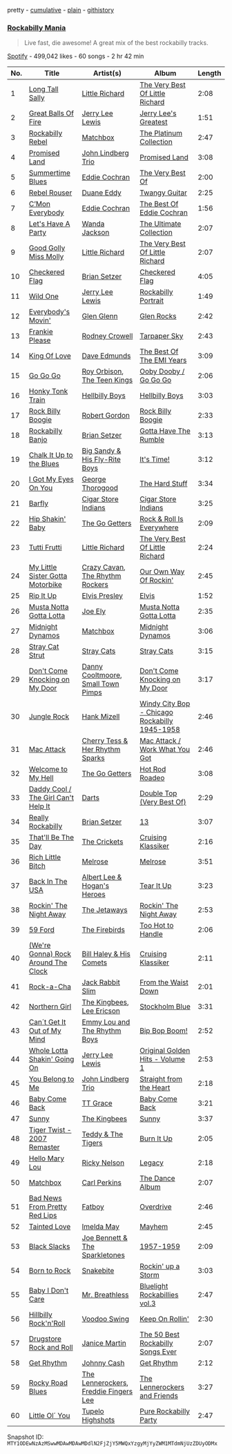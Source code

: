 pretty - [cumulative](/playlists/cumulative/37i9dQZF1DX0xLQsW8b5Zx.md) - [plain](/playlists/plain/37i9dQZF1DX0xLQsW8b5Zx) - [githistory](https://github.githistory.xyz/mackorone/spotify-playlist-archive/blob/main/playlists/plain/37i9dQZF1DX0xLQsW8b5Zx)

### [Rockabilly Mania](https://open.spotify.com/playlist/37i9dQZF1DX0xLQsW8b5Zx)

> Live fast, die awesome! A great mix of the best rockabilly tracks.

[Spotify](https://open.spotify.com/user/spotify) - 499,042 likes - 60 songs - 2 hr 42 min

| No. | Title | Artist(s) | Album | Length |
|---|---|---|---|---|
| 1 | [Long Tall Sally](https://open.spotify.com/track/1q7njNe2QfE0xbZMtTOT2m) | [Little Richard](https://open.spotify.com/artist/4xls23Ye9WR9yy3yYMpAMm) | [The Very Best Of Little Richard](https://open.spotify.com/album/3LXNSUpx48PQxUn2StRqfu) | 2:08 |
| 2 | [Great Balls Of Fire](https://open.spotify.com/track/64VP3skE86iTvdOlbzuIcO) | [Jerry Lee Lewis](https://open.spotify.com/artist/2zyz0VJqrDXeFDIyrfVXSo) | [Jerry Lee's Greatest](https://open.spotify.com/album/02FCCye8QsWyjHwedg9Quj) | 1:51 |
| 3 | [Rockabilly Rebel](https://open.spotify.com/track/47fBL9Hqjq2kFIrg8c1wQi) | [Matchbox](https://open.spotify.com/artist/1TZLeOYelnAiEkOJnofWrj) | [The Platinum Collection](https://open.spotify.com/album/2UG7OjoH8G3MILkrOYXyCN) | 2:47 |
| 4 | [Promised Land](https://open.spotify.com/track/11Kio5fnxAzzNLWTgTOla6) | [John Lindberg Trio](https://open.spotify.com/artist/1WycSxPCDVrFmadezeD8sO) | [Promised Land](https://open.spotify.com/album/407XfX8OgTkRIYvPXuieRo) | 3:08 |
| 5 | [Summertime Blues](https://open.spotify.com/track/2wwRSaZgshcHSvGzWryUIi) | [Eddie Cochran](https://open.spotify.com/artist/1p0t3JtUTayV2wb1RGN9mO) | [The Very Best Of](https://open.spotify.com/album/25TCdjTn54TAHVulRohu4G) | 2:00 |
| 6 | [Rebel Rouser](https://open.spotify.com/track/0Efs1YYiqSm9hDbCEt7tmp) | [Duane Eddy](https://open.spotify.com/artist/1I5Cu7bqjkRg85idwYsD91) | [Twangy Guitar](https://open.spotify.com/album/0mvf51wLOb54DvwStywQHl) | 2:25 |
| 7 | [C’Mon Everybody](https://open.spotify.com/track/7Lfp7FsKI4buEJYbMlt7QU) | [Eddie Cochran](https://open.spotify.com/artist/1p0t3JtUTayV2wb1RGN9mO) | [The Best Of Eddie Cochran](https://open.spotify.com/album/1MOHwO7WJIg61Ksp4FfYz5) | 1:56 |
| 8 | [Let's Have A Party](https://open.spotify.com/track/4BdwYhbBITL4fytlFSwv9o) | [Wanda Jackson](https://open.spotify.com/artist/5ZKMPRDHc7qElVJFh3uRqB) | [The Ultimate Collection](https://open.spotify.com/album/3v3FXV9RhFK08541hD2DJI) | 2:07 |
| 9 | [Good Golly Miss Molly](https://open.spotify.com/track/1fMMRoalpb7E8m5FsAta2y) | [Little Richard](https://open.spotify.com/artist/4xls23Ye9WR9yy3yYMpAMm) | [The Very Best Of Little Richard](https://open.spotify.com/album/3LXNSUpx48PQxUn2StRqfu) | 2:07 |
| 10 | [Checkered Flag](https://open.spotify.com/track/1KWpWBABJT2glaEEuyICIx) | [Brian Setzer](https://open.spotify.com/artist/4xiBg5AwhlWtuxAJO9rO6f) | [Checkered Flag](https://open.spotify.com/album/3iHXkPhhKnv84UDbYjFRwA) | 4:05 |
| 11 | [Wild One](https://open.spotify.com/track/1IzdDoX6afO75QGfISsc9U) | [Jerry Lee Lewis](https://open.spotify.com/artist/2zyz0VJqrDXeFDIyrfVXSo) | [Rockabilly Portrait](https://open.spotify.com/album/0O2LfyOYGw2sbFYt26NMse) | 1:49 |
| 12 | [Everybody's Movin'](https://open.spotify.com/track/4NnJxkpRJzfKMJM1H3VlYt) | [Glen Glenn](https://open.spotify.com/artist/4HA1v7Kj8foWKczaOUbxQx) | [Glen Rocks](https://open.spotify.com/album/7lm2w3HxZcXE1V2tvscmBv) | 2:42 |
| 13 | [Frankie Please](https://open.spotify.com/track/7iL3tEPfvqOnZ6glFtWhRm) | [Rodney Crowell](https://open.spotify.com/artist/4QIJ2i8I6urte2scKgkVoY) | [Tarpaper Sky](https://open.spotify.com/album/2VkipAw4rgbFGAUyI4cdph) | 2:43 |
| 14 | [King Of Love](https://open.spotify.com/track/3mxjg9uRfR9LXVkuwepexN) | [Dave Edmunds](https://open.spotify.com/artist/65Gh3BfK84aTIugiRCgLBA) | [The Best Of The EMI Years](https://open.spotify.com/album/7gdnNeLNm05j7gzB3qEB90) | 3:09 |
| 15 | [Go Go Go](https://open.spotify.com/track/6ZKzfBr8vejFODLh8w2wTV) | [Roy Orbison](https://open.spotify.com/artist/0JDkhL4rjiPNEp92jAgJnS), [The Teen Kings](https://open.spotify.com/artist/6eZeDQei4hJnzUlGt4QATQ) | [Ooby Dooby / Go Go Go](https://open.spotify.com/album/0XoMFggtttMeiJtnBjoijY) | 2:06 |
| 16 | [Honky Tonk Train](https://open.spotify.com/track/0SPKGaIJFH7ReMd0fcRoJg) | [Hellbilly Boys](https://open.spotify.com/artist/5bCy5EywKFmYnkKrYnOnL5) | [Hellbilly Boys](https://open.spotify.com/album/6Q3q5EJ7u0WBBNzcJMAtHI) | 3:03 |
| 17 | [Rock Billy Boogie](https://open.spotify.com/track/6kJ86Zi4x1LY9KEdjQA5S2) | [Robert Gordon](https://open.spotify.com/artist/1coQ4GcxuazfjZ0MP9JnBF) | [Rock Billy Boogie](https://open.spotify.com/album/10xfK1QoJAKJTatrJTp4Wt) | 2:33 |
| 18 | [Rockabilly Banjo](https://open.spotify.com/track/0WmZudZaLf7WYOMFD2GGZk) | [Brian Setzer](https://open.spotify.com/artist/4xiBg5AwhlWtuxAJO9rO6f) | [Gotta Have The Rumble](https://open.spotify.com/album/642jWZ7p8JKY7s5biYPK5o) | 3:13 |
| 19 | [Chalk It Up to the Blues](https://open.spotify.com/track/3GjdLiQyrIDArRUHHsE93v) | [Big Sandy & His Fly\-Rite Boys](https://open.spotify.com/artist/2LOf1HpUxBqvz3WIdNPdBv) | [It's Time!](https://open.spotify.com/album/0F9FXQPcSj82bp4SnDeA7A) | 3:12 |
| 20 | [I Got My Eyes On You](https://open.spotify.com/track/059NFe0ekQGQTL3i8TYttr) | [George Thorogood](https://open.spotify.com/artist/1avbhJvMxjF2VhG7BXXn60) | [The Hard Stuff](https://open.spotify.com/album/5acuHP4mLNKCYTxib9XHea) | 3:34 |
| 21 | [Barfly](https://open.spotify.com/track/5Dp4Yl7iKlsjN6Ee9T0BVI) | [Cigar Store Indians](https://open.spotify.com/artist/5jCmmbfKumx9Tcd8JTor9J) | [Cigar Store Indians](https://open.spotify.com/album/2I8wgvFBzVtXXYfNeB5FHR) | 3:25 |
| 22 | [Hip Shakin' Baby](https://open.spotify.com/track/2UhkB6rKxTdWJj3wiYkcyx) | [The Go Getters](https://open.spotify.com/artist/5UR2Ohlvs9osiEwbJVQHiq) | [Rock & Roll Is Everywhere](https://open.spotify.com/album/74UQcWKIYIRoZHGjczEXvU) | 2:09 |
| 23 | [Tutti Frutti](https://open.spotify.com/track/0JLR1Y2HdwzNrt3UTqujwg) | [Little Richard](https://open.spotify.com/artist/4xls23Ye9WR9yy3yYMpAMm) | [The Very Best Of Little Richard](https://open.spotify.com/album/3LXNSUpx48PQxUn2StRqfu) | 2:24 |
| 24 | [My Little Sister Gotta Motorbike](https://open.spotify.com/track/3jdD1a7GJXh3Q9pMYxLagY) | [Crazy Cavan](https://open.spotify.com/artist/1GpRTQRruGUoxhRYV0RtEv), [The Rhythm Rockers](https://open.spotify.com/artist/2vUb000rRvIR0OySDVJSat) | [Our Own Way Of Rockin'](https://open.spotify.com/album/3Tig4FmFOmfxWrwwQhN1DO) | 2:45 |
| 25 | [Rip It Up](https://open.spotify.com/track/242E7zj2wWWegVlurGpaVz) | [Elvis Presley](https://open.spotify.com/artist/43ZHCT0cAZBISjO8DG9PnE) | [Elvis](https://open.spotify.com/album/4BxOdLUpWYFL0mfdYiukyQ) | 1:52 |
| 26 | [Musta Notta Gotta Lotta](https://open.spotify.com/track/0MJiECmrhQvEggBvVfBSOj) | [Joe Ely](https://open.spotify.com/artist/388Y4nUQbYSyonhNlBEypT) | [Musta Notta Gotta Lotta](https://open.spotify.com/album/0Og633EW0zPdlclAXI9TJg) | 2:35 |
| 27 | [Midnight Dynamos](https://open.spotify.com/track/0AX3dBr7hRTDjy1O2s4N6u) | [Matchbox](https://open.spotify.com/artist/1TZLeOYelnAiEkOJnofWrj) | [Midnight Dynamos](https://open.spotify.com/album/31dfhTOccGyCwz2oRTSMfy) | 3:06 |
| 28 | [Stray Cat Strut](https://open.spotify.com/track/6prmiVokCCQB1VAYhq5TGJ) | [Stray Cats](https://open.spotify.com/artist/2ibPkysx2PXqWLmxFD7jSg) | [Stray Cats](https://open.spotify.com/album/1EKPvDwIw66YEBF2TjOQn8) | 3:15 |
| 29 | [Don't Come Knocking on My Door](https://open.spotify.com/track/3yZL03V9NrrM6PnjK9WEqu) | [Danny Cooltmoore](https://open.spotify.com/artist/5QJXgfc6xBUgLtMctf1fHF), [Small Town Pimps](https://open.spotify.com/artist/5Pta9k4k1L77SPVrUxAVvS) | [Don't Come Knocking on My Door](https://open.spotify.com/album/1nPMU7cEdcWQfCXNg37M2h) | 3:17 |
| 30 | [Jungle Rock](https://open.spotify.com/track/6dA1oRPKhfAm1hHO6sKrGy) | [Hank Mizell](https://open.spotify.com/artist/3RGF93b8Qtz77GLJBgdBH6) | [Windy City Bop \- Chicago Rockabilly 1945\-1958](https://open.spotify.com/album/1cqS5uzgVFJLhGuP7G089N) | 2:46 |
| 31 | [Mac Attack](https://open.spotify.com/track/59wegmikZsRULAIESThR9H) | [Cherry Tess & Her Rhythm Sparks](https://open.spotify.com/artist/70B6oN2soVeM03ahxSnfFF) | [Mac Attack / Work What You Got](https://open.spotify.com/album/53ZuQK9B8yum9tAD7Tjw3L) | 2:46 |
| 32 | [Welcome to My Hell](https://open.spotify.com/track/5UDbp5XoKm8UornXTFQk8D) | [The Go Getters](https://open.spotify.com/artist/5UR2Ohlvs9osiEwbJVQHiq) | [Hot Rod Roadeo](https://open.spotify.com/album/3HMxOidYsEt6ayuiJALN0k) | 3:08 |
| 33 | [Daddy Cool / The Girl Can't Help It](https://open.spotify.com/track/10b9TrZBf0uP1EtAZHcKNh) | [Darts](https://open.spotify.com/artist/4PAOIh8yFHsrG0B0eDjOsY) | [Double Top \(Very Best Of\)](https://open.spotify.com/album/3xe1R7xAwmWqIfQqjbKhIa) | 2:29 |
| 34 | [Really Rockabilly](https://open.spotify.com/track/3VZ59HoBq4xF4yPYJMM770) | [Brian Setzer](https://open.spotify.com/artist/4xiBg5AwhlWtuxAJO9rO6f) | [13](https://open.spotify.com/album/3t4DYTSB6VzmmkIpr2gAlj) | 3:07 |
| 35 | [That'll Be The Day](https://open.spotify.com/track/5Y9RqvAKUyLfEPWCjAqjsO) | [The Crickets](https://open.spotify.com/artist/4r7JUeiYy24L7BuzCq9EjR) | [Cruising Klassiker](https://open.spotify.com/album/53WS8rHtBrU1UI24xK9Uzp) | 2:16 |
| 36 | [Rich Little Bitch](https://open.spotify.com/track/12680M4NXeEB27oywHfCxg) | [Melrose](https://open.spotify.com/artist/7wEF4N6aICDlkHnCy3PLan) | [Melrose](https://open.spotify.com/album/4RE5Q4pm0CqEXpfva5NoXz) | 3:51 |
| 37 | [Back In The USA](https://open.spotify.com/track/4Znz9jKTkZvCzW6CkBIhHK) | [Albert Lee & Hogan's Heroes](https://open.spotify.com/artist/2UnEg92EHEZyIfVYTkAl4H) | [Tear It Up](https://open.spotify.com/album/45gM7iiWC2Fd93IInjtCQK) | 3:23 |
| 38 | [Rockin' The Night Away](https://open.spotify.com/track/7fnlgiottlzCU3Q42ClGza) | [The Jetaways](https://open.spotify.com/artist/4d6H6DOyHM4g55AY3fIQxy) | [Rockin' The Night Away](https://open.spotify.com/album/7Lwi2V27gMNZPrAOBgvIXR) | 2:53 |
| 39 | [59 Ford](https://open.spotify.com/track/08m7pwirwY6h90JE8dZ3D3) | [The Firebirds](https://open.spotify.com/artist/0nhl9XQYR0RLk6PWCvGd75) | [Too Hot to Handle](https://open.spotify.com/album/0LUOLIMXEqzJ8Bt3ulTd6H) | 2:06 |
| 40 | [\(We're Gonna\) Rock Around The Clock](https://open.spotify.com/track/4MnHCHPnGoEZ383MK4uG5s) | [Bill Haley & His Comets](https://open.spotify.com/artist/3MFp4cYuYtTZe3d3xkLLbr) | [Cruising Klassiker](https://open.spotify.com/album/53WS8rHtBrU1UI24xK9Uzp) | 2:11 |
| 41 | [Rock\-a\-Cha](https://open.spotify.com/track/33G6G0xbQmKm9uQuBTW6sK) | [Jack Rabbit Slim](https://open.spotify.com/artist/3nDZWi1wEZpaiEEa9jFLwI) | [From the Waist Down](https://open.spotify.com/album/6PpVaRCUlMLnO5Evrp3rxj) | 2:01 |
| 42 | [Northern Girl](https://open.spotify.com/track/6gldKmiWRakgio6WSudzq2) | [The Kingbees](https://open.spotify.com/artist/4cu77OuihTaUDYozqa2u9G), [Lee Ericson](https://open.spotify.com/artist/4i9dZAd8B1gXWY8iyPdgnY) | [Stockholm Blue](https://open.spotify.com/album/4EdDqsAZAUZhdZOU5eQ0jX) | 3:31 |
| 43 | [Can´t Get It Out of My Mind](https://open.spotify.com/track/5Z1sGA3c1XbY1Qu8Ku9Yz1) | [Emmy Lou and The Rhythm Boys](https://open.spotify.com/artist/0VAO3FEhPxiR9e1nAlFzbr) | [Bip Bop Boom!](https://open.spotify.com/album/4E35ZgomU7H1ktEB1GtWba) | 2:52 |
| 44 | [Whole Lotta Shakin' Going On](https://open.spotify.com/track/19J1kwHa3sgxLwaWDleGhd) | [Jerry Lee Lewis](https://open.spotify.com/artist/2zyz0VJqrDXeFDIyrfVXSo) | [Original Golden Hits \- Volume 1](https://open.spotify.com/album/7zfrzVi5p5mN06ydeH8ptF) | 2:53 |
| 45 | [You Belong to Me](https://open.spotify.com/track/1yZj1ACstOv0jRgFuKolxI) | [John Lindberg Trio](https://open.spotify.com/artist/1WycSxPCDVrFmadezeD8sO) | [Straight from the Heart](https://open.spotify.com/album/2krRyJn2KAXcknNdDV6ask) | 2:18 |
| 46 | [Baby Come Back](https://open.spotify.com/track/6qY22D1gFh5rPHQR5gL4OA) | [TT Grace](https://open.spotify.com/artist/174fMDtkjlEdRIF9gXZcHc) | [Baby Come Back](https://open.spotify.com/album/6iIbpZ2eThSMxI4qK7SeGF) | 3:21 |
| 47 | [Sunny](https://open.spotify.com/track/1e1p5hTzbfLDDjumMOzl9w) | [The Kingbees](https://open.spotify.com/artist/4cu77OuihTaUDYozqa2u9G) | [Sunny](https://open.spotify.com/album/0iNprdkkVugAnZ6KfTR1f2) | 3:37 |
| 48 | [Tiger Twist \- 2007 Remaster](https://open.spotify.com/track/0WZiGJT2NawjIySdHLzhMx) | [Teddy & The Tigers](https://open.spotify.com/artist/1vKtKEWbJ3NcT14A49sBbb) | [Burn It Up](https://open.spotify.com/album/7mqE83mgUVFGH58PShzMBg) | 2:05 |
| 49 | [Hello Mary Lou](https://open.spotify.com/track/0YOasUp8fxPk3FXEa3fZ9z) | [Ricky Nelson](https://open.spotify.com/artist/73sSFVlM6pkweLXE8qw1OS) | [Legacy](https://open.spotify.com/album/1bZHbHtUvjGqUOKNla4lo0) | 2:18 |
| 50 | [Matchbox](https://open.spotify.com/track/3qz0e03PIaalwcCGwaJHMs) | [Carl Perkins](https://open.spotify.com/artist/5hIClg6noTaCzMu2s5wp4f) | [The Dance Album](https://open.spotify.com/album/2mDKmUu61YwkVAJfvD81HK) | 2:07 |
| 51 | [Bad News From Pretty Red Lips](https://open.spotify.com/track/1jy0EJerJqjpwdGHkUrZQd) | [Fatboy](https://open.spotify.com/artist/5vK6yZH3E1wOYY93NHZwJT) | [Overdrive](https://open.spotify.com/album/1PfyEOST0PpaP4c258vF0E) | 2:46 |
| 52 | [Tainted Love](https://open.spotify.com/track/0Y1BHJjQjDhTnKCAsUEmGJ) | [Imelda May](https://open.spotify.com/artist/6AnjHMqEAps8VJdHU8RykH) | [Mayhem](https://open.spotify.com/album/3BNRNDUotlBZGQmurOu0lj) | 2:45 |
| 53 | [Black Slacks](https://open.spotify.com/track/0nRR6eQMDYkIFmn8c9Rwga) | [Joe Bennett & The Sparkletones](https://open.spotify.com/artist/7jXrEnMAd3ExygGvV3ZGhP) | [1957\-1959](https://open.spotify.com/album/5jRYbndM2M3Z5tzDJDLzNp) | 2:09 |
| 54 | [Born to Rock](https://open.spotify.com/track/6YT4nf1aNlJrKiTSsrqaaz) | [Snakebite](https://open.spotify.com/artist/1CHz4uPXCOAXMmjWXzPcJj) | [Rockin' up a Storm](https://open.spotify.com/album/6TxGY2mBLLsRjmHM4KCZs1) | 3:03 |
| 55 | [Baby I Don't Care](https://open.spotify.com/track/55YNkWt5V10Sg5dNzT2OKF) | [Mr\. Breathless](https://open.spotify.com/artist/0mVqMVcS4fE4Rc2zJ6vrBo) | [Bluelight Rockabillies vol.3](https://open.spotify.com/album/2SuOS78WpeAQ45YAwPdwgQ) | 2:47 |
| 56 | [Hillbilly Rock'n'Roll](https://open.spotify.com/track/6bzf1xi9QFsdMkFLLZCUCO) | [Voodoo Swing](https://open.spotify.com/artist/4cq3Pl3yrAtFgDE0RUhUaA) | [Keep On Rollin'](https://open.spotify.com/album/1Drg0VNBBK7IEsDXyMMpKE) | 2:30 |
| 57 | [Drugstore Rock and Roll](https://open.spotify.com/track/3QfhbXUTf5hlFAEbn0jbeP) | [Janice Martin](https://open.spotify.com/artist/3lpPdyhhcoTI1ESMa2I6tF) | [The 50 Best Rockabilly Songs Ever](https://open.spotify.com/album/0Nb8B0PNy4XnoZAPw2cSOU) | 2:07 |
| 58 | [Get Rhythm](https://open.spotify.com/track/3KB1Z1mQulL4SdJTmrbTyO) | [Johnny Cash](https://open.spotify.com/artist/6kACVPfCOnqzgfEF5ryl0x) | [Get Rhythm](https://open.spotify.com/album/0cQCTZVaKrSV8tHh6FECLN) | 2:12 |
| 59 | [Rocky Road Blues](https://open.spotify.com/track/42hJcIKQ1OEeriwE9ERDJr) | [The Lennerockers](https://open.spotify.com/artist/4vc23SWZ3Lws9afk9sJun9), [Freddie Fingers Lee](https://open.spotify.com/artist/0zbAwBACoFK4620DPiqRnz) | [The Lennerockers and Friends](https://open.spotify.com/album/7xv9TdxQWJLyx8wDpcyAAf) | 3:27 |
| 60 | [Little Ol´ You](https://open.spotify.com/track/37VsUa27pO3zKLjGH3fbXv) | [Tupelo Highshots](https://open.spotify.com/artist/4EEszmAzpx5YvyJZhpTH1D) | [Pure Rockabilly Party](https://open.spotify.com/album/183fNEPRqCSSkPKHFHbvUZ) | 2:47 |

Snapshot ID: `MTY1ODEwNzAzMSwwMDAwMDAwMDdlN2FjZjY5MWQxYzgyMjYyZWM1MTdmNjUzZDUyODMx`
